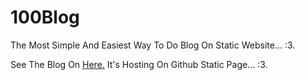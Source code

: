 # 100Blog
The Most Simple And Easiest Way To Do Blog On Static Website... :3.

See The Blog On <a href="https://rzel100.github.io/blog">Here.</a>
It's Hosting On Github Static Page... :3.
